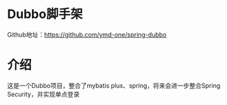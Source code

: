 # Dubbo脚手架
 Github地址：https://github.com/ymd-one/spring-dubbo
 
# 介绍
 这是一个Dubbo项目，整合了mybatis plus、spring，将来会进一步整合Spring Security，并实现单点登录
